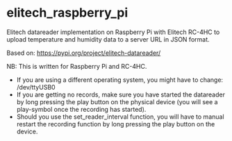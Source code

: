 # elitech_raspberry_pi
Elitech datareader implementation on Raspberry Pi with Elitech RC-4HC to upload temperature and humidity data to a server URL in JSON format.

Based on: https://pypi.org/project/elitech-datareader/

NB: This is written for Raspberry Pi and RC-4HC.
- If you are using a different operating system, you might have to change: /dev/ttyUSB0
- If you are getting no records, make sure you have started the datareader by long pressing the play button on the physical device (you will see a play-symbol once the recording has started).
- Should you use the set_reader_interval function, you will have to manual restart the recording function by long pressing the play button on the device.
